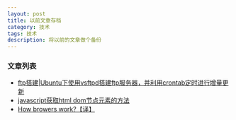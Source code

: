 ```yaml
---
layout: post
title: 以前文章存档
category: 技术
tags: 技术
description: 将以前的文章做个备份
---
```


### 文章列表

- [ftp搭建|Ubuntu下使用vsftpd搭建ftp服务器，并利用crontab定时进行增量更新](http://www.cnblogs.com/imzhangze/archive/2012/09/27/2706228.html)
- [javascript获取html dom节点元素的方法](http://www.cnblogs.com/imzhangze/archive/2012/08/24/2653899.html)
- [How browers work?【译】](http://www.cnblogs.com/imzhangze/archive/2012/12/28/2837930.html)